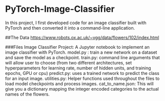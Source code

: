 # PyTorch-Image-Classifier
In this project, I first developed code for an image classifier built with PyTorch and then converted it into a command-line application.

##The Data
https://www.robots.ox.ac.uk/~vgg/data/flowers/102/index.html

###Files
 Image Classifier Project: A Jupyter notebook to implement an image classifier with PyTorch.
 model.py : train a new network on a dataset and save the model as a checkpoint.
 train.py: command line arguments that will allow user to choose (from two different architectures, set hyperparameters for learning rate, number of hidden units, and training epochs, GPU or cpu)
 predict.py: uses a trained network to predict the class for an input image.
 utilities.py: Helper functions used throughout the files to load model checkpoints and process images.
cat_to_name.json: This will give you a dictionary mapping the integer encoded categories to the actual names of the flowers.
